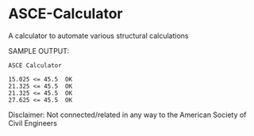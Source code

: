 # ASCE-Calculator
A calculator to automate various structural calculations

SAMPLE OUTPUT:

```
ASCE Calculator

15.025 <= 45.5  OK
21.325 <= 45.5  OK
21.325 <= 45.5  OK
27.625 <= 45.5  OK
```

Disclaimer: Not connected/related in any way to the American Society of Civil Engineers
